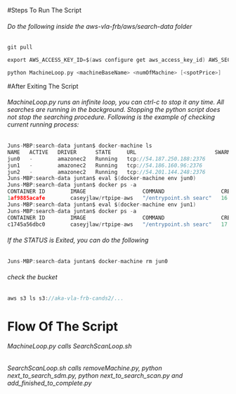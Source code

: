 #Steps To Run The Script
###### Do the following inside the aws-vla-frb/aws/search-data folder
```C
git pull

export AWS_ACCESS_KEY_ID=$(aws configure get aws_access_key_id) AWS_SECRET_ACCESS_KEY=$(aws configure get aws_secret_access_key)

python MachineLoop.py <machineBaseName> <numOfMachine> [<spotPrice>]
```

#After Exiting The Script
###### MachineLoop.py runs an infinite loop, you can ctrl-c to stop it any time. All searches are running in the background. Stopping the python script does not stop the searching procedure. Following is the example of checking current running process:

```C
Juns-MBP:search-data juntan$ docker-machine ls
NAME   ACTIVE   DRIVER      STATE     URL                         SWARM   DOCKER    ERRORS
jun0   -        amazonec2   Running   tcp://54.187.250.188:2376           v1.11.2   
jun1   -        amazonec2   Running   tcp://54.186.160.96:2376            v1.11.2   
jun2   -        amazonec2   Running   tcp://54.201.144.248:2376           v1.11.2   
Juns-MBP:search-data juntan$ eval $(docker-machine env jun0)
Juns-MBP:search-data juntan$ docker ps -a
CONTAINER ID        IMAGE                  COMMAND                  CREATED             STATUS              PORTS                    NAMES
1af9885acafe        caseyjlaw/rtpipe-aws   "/entrypoint.sh searc"   16 minutes ago      Up 16 minutes   0.0.0.0:8888->8888/tcp   compassionate_liskov
Juns-MBP:search-data juntan$ eval $(docker-machine env jun1)
Juns-MBP:search-data juntan$ docker ps -a
CONTAINER ID        IMAGE                  COMMAND                  CREATED             STATUS              PORTS                    NAMES
c1745a56dbc0        caseyjlaw/rtpipe-aws   "/entrypoint.sh searc"   17 minutes ago      Up 17 minutes       0.0.0.0:8888->8888/tcp   admiring_bardeen
```
###### If the STATUS is Exited, you can do the following

```C
Juns-MBP:search-data juntan$ docker-machine rm jun0
```
###### check the bucket
```C
aws s3 ls s3://aka-vla-frb-cands2/...
```

# Flow Of The Script
###### MachineLoop.py calls SearchScanLoop.sh
###### SearchScanLoop.sh calls removeMachine.py, python next_to_search_sdm.py, python next_to_search_scan.py and add_finished_to_complete.py

